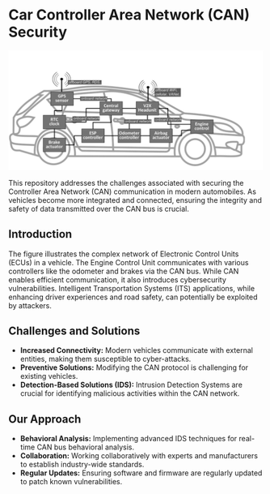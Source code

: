 # Car Controller Area Network (CAN) Security

![CAN Bus](CANBUS_image.jpg)

This repository addresses the challenges associated with securing the Controller Area Network (CAN) communication in modern automobiles. As vehicles become more integrated and connected, ensuring the integrity and safety of data transmitted over the CAN bus is crucial.

## Introduction

The figure illustrates the complex network of Electronic Control Units (ECUs) in a vehicle. The Engine Control Unit communicates with various controllers like the odometer and brakes via the CAN bus. While CAN enables efficient communication, it also introduces cybersecurity vulnerabilities. Intelligent Transportation Systems (ITS) applications, while enhancing driver experiences and road safety, can potentially be exploited by attackers.

## Challenges and Solutions

- **Increased Connectivity:** Modern vehicles communicate with external entities, making them susceptible to cyber-attacks.
- **Preventive Solutions:** Modifying the CAN protocol is challenging for existing vehicles.
- **Detection-Based Solutions (IDS):** Intrusion Detection Systems are crucial for identifying malicious activities within the CAN network.

## Our Approach

- **Behavioral Analysis:** Implementing advanced IDS techniques for real-time CAN bus behavioral analysis.
- **Collaboration:** Working collaboratively with experts and manufacturers to establish industry-wide standards.
- **Regular Updates:** Ensuring software and firmware are regularly updated to patch known vulnerabilities.
